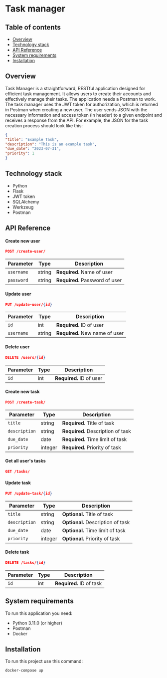 # Task manager
## Table of contents
* [Overview](#overview)
* [Technology stack](#technology-stack)
* [API Reference](#api-reference)
* [System requirements](#system-requirements)
* [Installation](#installation)

## Overview
Task Manager is a straightforward, RESTful application designed for efficient task management. It allows users to create their accounts and effectively manage their tasks.
The application needs a Postman to work. The task manager uses the JWT token for authorization, which is returned in Postman when creating a new user. The user sends JSON with the necessary information and access token (in header) to a given endpoint and receives a response from the API.
For example, the JSON for the task creation process should look like this:

  ```json
{
  "title": "Example Task",
  "description": "This is an example task",
  "due_date": "2023-07-31",
  "priority": 1
}
```
 
## Technology stack
- Python
- Flask
- JWT token
- SQLAlchemy
- Werkzeug
- Postman


## API Reference

#### Create new user

  ```json
POST /create-user/
```

| Parameter | Type | Description
| --- | --- | --- | 
| `username` | string | **Required.** Name of user  |
| `password` | string | **Required.** Password of user |

#### Update user

  ```json
PUT /update-user/{id}
```

| Parameter | Type | Description
| --- | --- | --- | 
| `id` | int | **Required.** ID of user  |
| `username` | string | **Required.** New name of user  |

#### Delete user

  ```json
DELETE /users/{id}
```
| Parameter | Type | Description
| --- | --- | --- | 
| `id` | int | **Required.** ID of user  |
#### Create new task

  ```json
POST /create-task/
```

| Parameter | Type | Description
| --- | --- | --- | 
| `title` | string | **Required.** Title of task |
| `description` | string | **Required.** Description of task |
| `due_date` | date | **Required.** Time limit of task |
| `priority` | integer | **Required.** Priority of task |

#### Get all user's tasks

```json
GET /tasks/
```

#### Update task

  ```json
PUT /update-task/{id}
```

| Parameter | Type | Description
| --- | --- | --- | 
| `title` | string | **Optional.** Title of task |
| `description` | string | **Optional.** Description of task |
| `due_date` | date | **Optional.** Time limit of task |
| `priority` | integer | **Optional.** Priority of task |

#### Delete task

```json
DELETE /tasks/{id}
```
| Parameter | Type | Description
| --- | --- | --- | 
| `id` | int | **Required.** ID of task  |

## System requirements
To run this application you need:
* Python 3.11.0 (or higher)
* Postman
* Docker

## Installation
To run this project use this command:
  ```
docker-compose up
```
